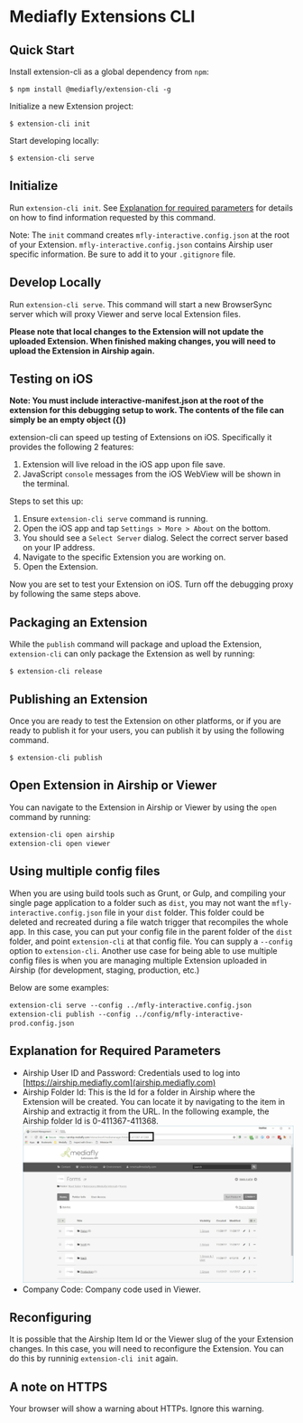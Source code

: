 # Mediafly Extensions CLI

## Quick Start

Install extension-cli as a global dependency from `npm`:

	$ npm install @mediafly/extension-cli -g

Initialize a new Extension project:

	$ extension-cli init

Start developing locally:

	$ extension-cli serve

## Initialize

Run `extension-cli init`. See [Explanation for required parameters](#explanation-for-required-parameters) for details on how to find information requested by this command.

Note: The `init` command creates `mfly-interactive.config.json` at the root of your Extension. `mfly-interactive.config.json` contains Airship user specific information. Be sure to add it to your `.gitignore` file.

## Develop Locally

Run `extension-cli serve`. This command will start a new BrowserSync server which will proxy Viewer and serve local Extension files.


**Please note that local changes to the Extension will not update the uploaded Extension. When finished making changes, you will need to upload the Extension in Airship again.**

## Testing on iOS

**Note: You must include interactive-manifest.json at the root of the extension for this debugging setup to work. The contents of the file can simply be an empty object ({})**

extension-cli can speed up testing of Extensions on iOS. Specifically it provides the following 2 features:

1. Extension will live reload in the iOS app upon file save.
2. JavaScript `console` messages from the iOS WebView will be shown in the terminal.

Steps to set this up:

1. Ensure `extension-cli serve` command is running.
2. Open the iOS app and tap `Settings > More > About` on the bottom.
3. You should see a `Select Server` dialog. Select the correct server based on your IP address.
4. Navigate to the specific Extension you are working on.
5. Open the Extension.

Now you are set to test your Extension on iOS. Turn off the debugging proxy by following the same steps above.

## Packaging an Extension

While the `publish` command will package and upload the Extension, `extension-cli` can only package the Extension as well by running:

	$ extension-cli release

## Publishing an Extension

Once you are ready to test the Extension on other platforms, or if you are ready to publish it for your users, you can publish it by using the following command.

	$ extension-cli publish

## Open Extension in Airship or Viewer

You can navigate to the Extension in Airship or Viewer by using the `open` command by running:

	extension-cli open airship
	extension-cli open viewer

## Using multiple config files

When you are using build tools such as Grunt, or Gulp, and compiling your single page application to a folder such as `dist`, you may not want the `mfly-interactive.config.json` file in your `dist` folder. 
This folder could be deleted and recreated during a file watch trigger that recompiles the whole app. In this case, you can put your config file in the parent folder of the `dist` folder, and point `extension-cli` at that config file.
You can supply a `--config` option to `extension-cli`.
Another use case for being able to use multiple config files is when you are managing multiple Extension uploaded in Airship (for development, staging, production, etc.)

Below are some examples:

	extension-cli serve --config ../mfly-interactive.config.json
	extension-cli publish --config ../config/mfly-interactive-prod.config.json

## Explanation for Required Parameters

- Airship User ID and Password: Credentials used to log into [https://airship.mediafly.com](airship.mediafly.com)
- Airship Folder Id: This is the Id for a folder in Airship where the Extension will be created. You can locate it by navigating to the item in Airship and extractig it from the URL. In the following example, the Airship folder Id is 0-411367-411368. ![](airship-item-id.JPG)
- Company Code: Company code used in Viewer.

## Reconfiguring

It is possible that the Airship Item Id or the Viewer slug of the your Extension changes. In this case, you will need to reconfigure the Extension. You can do this by runninig `extension-cli init` again.

## A note on HTTPS
Your browser will show a warning about HTTPs. Ignore this warning.
